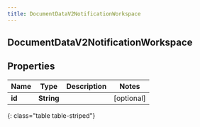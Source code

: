 ```yaml
---
title: DocumentDataV2NotificationWorkspace
---
```

## DocumentDataV2NotificationWorkspace


## Properties

| Name | Type | Description | Notes |
| ------------ | ------------- | ------------- | ------------- |
| **id** | **String** |  |  [optional] |
{: class="table table-striped"}



